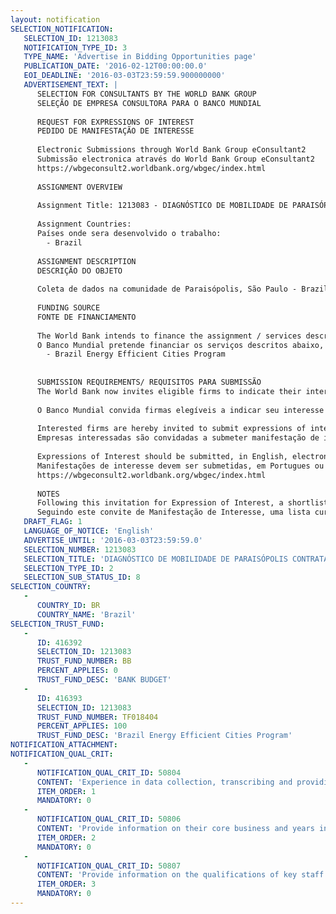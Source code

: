 ```yaml
---
layout: notification
SELECTION_NOTIFICATION: 
   SELECTION_ID: 1213083
   NOTIFICATION_TYPE_ID: 3
   TYPE_NAME: 'Advertise in Bidding Opportunities page'
   PUBLICATION_DATE: '2016-02-12T00:00:00.0'
   EOI_DEADLINE: '2016-03-03T23:59:59.900000000'
   ADVERTISEMENT_TEXT: |
      SELECTION FOR CONSULTANTS BY THE WORLD BANK GROUP
      SELEÇÃO DE EMPRESA CONSULTORA PARA O BANCO MUNDIAL
      
      REQUEST FOR EXPRESSIONS OF INTEREST
      PEDIDO DE MANIFESTAÇÃO DE INTERESSE
      
      Electronic Submissions through World Bank Group eConsultant2
      Submissão electronica através do World Bank Group eConsultant2
      https://wbgeconsult2.worldbank.org/wbgec/index.html
      
      ASSIGNMENT OVERVIEW
      
      Assignment Title: 1213083 - DIAGNÓSTICO DE MOBILIDADE DE PARAISÓPOLIS CONTRATAÇÃO DE FIRMA PARA APLICAÇÃO DE COLETA DE DADOS EM CAMPO
      
      Assignment Countries:
      Países onde sera desenvolvido o trabalho:
        - Brazil
      
      ASSIGNMENT DESCRIPTION
      DESCRIÇÃO DO OBJETO
      
      Coleta de dados na comunidade de Paraisópolis, São Paulo - Brazil. A presente contratação prevê a coleta de diários de viagem através de smartphones e aplicação de pesquisa em domicílio para uma amostra de pelo menos 380 indivíduos na comunidade. Para facilitar o acesso à area, a pesquisa será aplicada com o apoio das agentes municipais de saúde.
      
      FUNDING SOURCE
      FONTE DE FINANCIAMENTO
      
      The World Bank intends to finance the assignment / services described below under the following trust fund(s):
      O Banco Mundial pretende financiar os serviços descritos abaixo, sob o seguinte fundo:
        - Brazil Energy Efficient Cities Program
      
      
      SUBMISSION REQUIREMENTS/ REQUISITOS PARA SUBMISSÃO
      The World Bank now invites eligible firms to indicate their interest in providing the services.  Interested firms must provide information indicating that they are qualified to perform the services (brochures, description of similar assignments, experience in similar conditions, availability of appropriate skills among staff, etc. for firms; CV and cover letter for individuals).  Please note that the total size of all attachments should be less than 5MB.  Consultants may associate to enhance their qualifications.
      
      O Banco Mundial convida firmas elegíveis a indicar seu interesse em prover os serviços. Firmas interessadas devem fornecer informações indicando que são qualificadas a executar os serviços (brochuras, descrição de trabalhos similares, experiência em condições similares, disponibilidade de staff qualificado). Favor notar que o tamanho máximo dos anexos é de 5M. Consultores podem se associar para melhorar suas qualificações. 
      
      Interested firms are hereby invited to submit expressions of interest.
      Empresas interessadas são convidadas a submeter manifestação de interesse por meio desta. 
      
      Expressions of Interest should be submitted, in English, electronically through World Bank Group eTendering:
      Manifestações de interesse devem ser submetidas, em Portugues ou Ingles, eletronicamente atrávés do:
      https://wbgeconsult2.worldbank.org/wbgec/index.html
      
      NOTES
      Following this invitation for Expression of Interest, a shortlist of qualified firms will be formally invited to submit proposals.  Shortlisting and selection will be subject to the availability of funding.
      Seguindo este convite de Manifestação de Interesse, uma lista curta de firmas qualificadas será formalmente convidada a submeter propostas. A formação da lista curta e seleção estarão sujeitos à disponibilidade de recursos.
   DRAFT_FLAG: 1
   LANGUAGE_OF_NOTICE: 'English'
   ADVERTISE_UNTIL: '2016-03-03T23:59:59.0'
   SELECTION_NUMBER: 1213083
   SELECTION_TITLE: 'DIAGNÓSTICO DE MOBILIDADE DE PARAISÓPOLIS CONTRATAÇÃO DE FIRMA PARA APLICAÇÃO DE COLETA DE DADOS EM CAMPO'
   SELECTION_TYPE_ID: 2
   SELECTION_SUB_STATUS_ID: 8
SELECTION_COUNTRY: 
   - 
      COUNTRY_ID: BR
      COUNTRY_NAME: 'Brazil'
SELECTION_TRUST_FUND: 
   - 
      ID: 416392
      SELECTION_ID: 1213083
      TRUST_FUND_NUMBER: BB
      PERCENT_APPLIES: 0
      TRUST_FUND_DESC: 'BANK BUDGET'
   - 
      ID: 416393
      SELECTION_ID: 1213083
      TRUST_FUND_NUMBER: TF018404
      PERCENT_APPLIES: 100
      TRUST_FUND_DESC: 'Brazil Energy Efficient Cities Program'
NOTIFICATION_ATTACHMENT: 
NOTIFICATION_QUAL_CRIT: 
   - 
      NOTIFICATION_QUAL_CRIT_ID: 50804
      CONTENT: 'Experience in data collection, transcribing and providing databases for communities with similar characteristics'
      ITEM_ORDER: 1
      MANDATORY: 0
   - 
      NOTIFICATION_QUAL_CRIT_ID: 50806
      CONTENT: 'Provide information on their core business and years in business'
      ITEM_ORDER: 2
      MANDATORY: 0
   - 
      NOTIFICATION_QUAL_CRIT_ID: 50807
      CONTENT: 'Provide information on the qualifications of key staff'
      ITEM_ORDER: 3
      MANDATORY: 0
---
```

